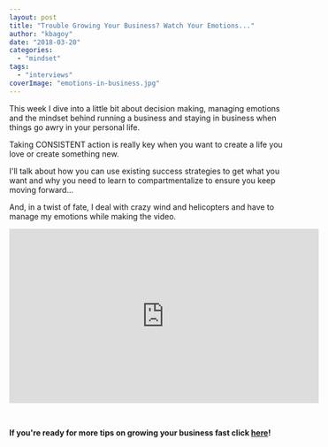 ```yaml
---
layout: post
title: "Trouble Growing Your Business? Watch Your Emotions..."
author: "kbagoy"
date: "2018-03-20"
categories: 
  - "mindset"
tags: 
  - "interviews"
coverImage: "emotions-in-business.jpg"
---
```


This week I dive into a little bit about decision making, managing emotions and the mindset behind running a business and staying in business when things go awry in your personal life.

Taking CONSISTENT action is really key when you want to create a life you love or create something new.

I'll talk about how you can use existing success strategies to get what you want and why you need to learn to compartmentalize to ensure you keep moving forward...

And, in a twist of fate, I deal with crazy wind and helicopters and have to manage my emotions while making the video.

<iframe src="https://www.youtube.com/embed/bDusAiXwUVc" width="560" height="315" frameborder="0" allowfullscreen="allowfullscreen" data-mce-fragment="1"></iframe>

 

**If you're ready for more tips on growing your business fast click [here](https://go.katebagoy.com/ebook)!**
